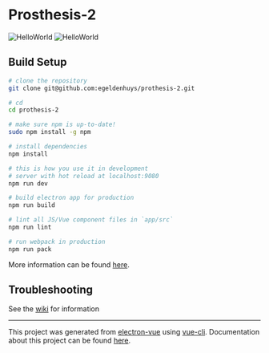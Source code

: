 # Prosthesis-2

![HelloWorld](https://i.imgur.com/iREklaY.png)
![HelloWorld](https://i.imgur.com/W3CGVsL.png)

## Build Setup
``` bash
# clone the repository
git clone git@github.com:egeldenhuys/prothesis-2.git

# cd
cd prothesis-2

# make sure npm is up-to-date!
sudo npm install -g npm

# install dependencies
npm install

# this is how you use it in development
# server with hot reload at localhost:9080
npm run dev

# build electron app for production
npm run build

# lint all JS/Vue component files in `app/src`
npm run lint

# run webpack in production
npm run pack
```
More information can be found [here](https://simulatedgreg.gitbooks.io/electron-vue/content/en/npm_scripts.html).

## Troubleshooting
See the [wiki](https://github.com/egeldenhuys/prothesis-2/wiki) for information

---

This project was generated from [electron-vue](https://github.com/SimulatedGREG/electron-vue) using [vue-cli](https://github.com/vuejs/vue-cli). Documentation about this project can be found [here](https://simulatedgreg.gitbooks.io/electron-vue/content/index.html).
